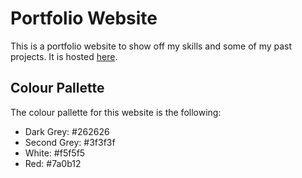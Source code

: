 # Portfolio Website

This is a portfolio website to show off my skills and some of my past projects.  It is hosted [here](https://gritchie1.github.io/portfolio-website/).


## Colour Pallette
The colour pallette for this website is the following:
- Dark Grey: #262626
- Second Grey: #3f3f3f
- White: #f5f5f5
- Red: #7a0b12

